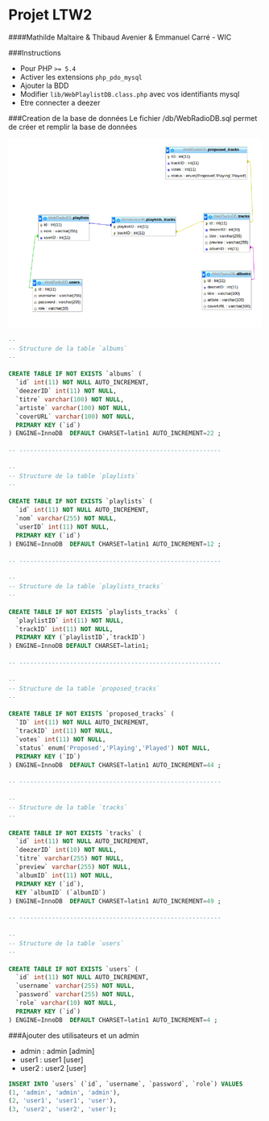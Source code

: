 Projet LTW2
===========
####Mathilde Maltaire & Thibaud Avenier & Emmanuel Carré - WIC


###Instructions
* Pour PHP `>= 5.4` 
* Activer les extensions `php_pdo_mysql`  
* Ajouter la BDD  
* Modifier `lib/WebPlaylistDB.class.php` avec vos identifiants mysql
* Etre connecter a deezer

###Creation de la base de données
Le fichier /db/WebRadioDB.sql permet de créer et remplir la base de données



![alt tag](https://raw.githubusercontent.com/ThibaudAV/TW2-ProjetFinal/master/schemaDB_SQL.png)

```sql
--
-- Structure de la table `albums`
--

CREATE TABLE IF NOT EXISTS `albums` (
  `id` int(11) NOT NULL AUTO_INCREMENT,
  `deezerID` int(11) NOT NULL,
  `titre` varchar(100) NOT NULL,
  `artiste` varchar(100) NOT NULL,
  `coverURL` varchar(100) NOT NULL,
  PRIMARY KEY (`id`)
) ENGINE=InnoDB  DEFAULT CHARSET=latin1 AUTO_INCREMENT=22 ;

-- --------------------------------------------------------

--
-- Structure de la table `playlists`
--

CREATE TABLE IF NOT EXISTS `playlists` (
  `id` int(11) NOT NULL AUTO_INCREMENT,
  `nom` varchar(255) NOT NULL,
  `userID` int(11) NOT NULL,
  PRIMARY KEY (`id`)
) ENGINE=InnoDB  DEFAULT CHARSET=latin1 AUTO_INCREMENT=12 ;

-- --------------------------------------------------------

--
-- Structure de la table `playlists_tracks`
--

CREATE TABLE IF NOT EXISTS `playlists_tracks` (
  `playlistID` int(11) NOT NULL,
  `trackID` int(11) NOT NULL,
  PRIMARY KEY (`playlistID`,`trackID`)
) ENGINE=InnoDB DEFAULT CHARSET=latin1;

-- --------------------------------------------------------

--
-- Structure de la table `proposed_tracks`
--

CREATE TABLE IF NOT EXISTS `proposed_tracks` (
  `ID` int(11) NOT NULL AUTO_INCREMENT,
  `trackID` int(11) NOT NULL,
  `votes` int(11) NOT NULL,
  `status` enum('Proposed','Playing','Played') NOT NULL,
  PRIMARY KEY (`ID`)
) ENGINE=InnoDB  DEFAULT CHARSET=latin1 AUTO_INCREMENT=44 ;

-- --------------------------------------------------------

--
-- Structure de la table `tracks`
--

CREATE TABLE IF NOT EXISTS `tracks` (
  `id` int(11) NOT NULL AUTO_INCREMENT,
  `deezerID` int(10) NOT NULL,
  `titre` varchar(255) NOT NULL,
  `preview` varchar(255) NOT NULL,
  `albumID` int(11) NOT NULL,
  PRIMARY KEY (`id`),
  KEY `albumID` (`albumID`)
) ENGINE=InnoDB  DEFAULT CHARSET=latin1 AUTO_INCREMENT=49 ;

-- --------------------------------------------------------

--
-- Structure de la table `users`
--

CREATE TABLE IF NOT EXISTS `users` (
  `id` int(11) NOT NULL AUTO_INCREMENT,
  `username` varchar(255) NOT NULL,
  `password` varchar(255) NOT NULL,
  `role` varchar(10) NOT NULL,
  PRIMARY KEY (`id`)
) ENGINE=InnoDB  DEFAULT CHARSET=latin1 AUTO_INCREMENT=4 ;

```


###Ajouter des utilisateurs et un admin  
* admin : admin [admin]
* user1 : user1 [user]
* user2 : user2 [user]


```sql
INSERT INTO `users` (`id`, `username`, `password`, `role`) VALUES
(1, 'admin', 'admin', 'admin'),
(2, 'user1', 'user1', 'user'),
(3, 'user2', 'user2', 'user');
```








